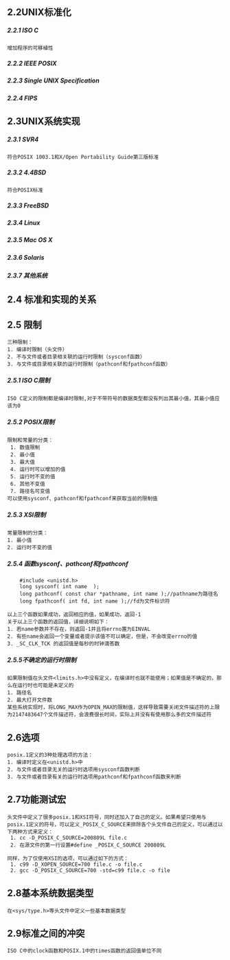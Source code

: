 ## 2.2UNIX标准化
##### 2.2.1 ISO C
    增加程序的可移植性
##### 2.2.2 IEEE POSIX
##### 2.2.3 Single UNIX Specification
##### 2.2.4 FIPS

## 2.3UNIX系统实现
##### 2.3.1 SVR4
    符合POSIX 1003.1和X/Open Portability Guide第三版标准
##### 2.3.2 4.4BSD
    符合POSIX标准
##### 2.3.3 FreeBSD
##### 2.3.4 Linux
##### 2.3.5 Mac OS X
##### 2.3.6 Solaris
##### 2.3.7 其他系统

## 2.4 标准和实现的关系

## 2.5 限制
    三种限制：
    1. 编译时限制（头文件）
    2. 不与文件或者目录相关联的运行时限制（sysconf函数）
    3. 与文件或目录相关联的运行时限制（pathconf和fpathconf函数）
##### 2.5.1 ISO C限制
    ISO C定义的限制都是编译时限制,对于不带符号的数据类型都没有列出其最小值，其最小值应该为0
##### 2.5.2 POSIX限制
    限制和常量的分类：
     1. 数值限制
     2. 最小值
     3. 最大值
     4. 运行时可以增加的值
     5. 运行时不变的值
     6. 其他不变值
     7. 路径名可变值
    可以使用sysconf、pathconf和fpathconf来获取当前的限制值
##### 2.5.3 XSI限制
    常量限制的分类：
    1. 最小值
    2. 运行时不变的值
##### 2.5.4 函数sysconf、pathconf和fpathconf
```
    #include <unistd.h>
    long sysconf( int name  );
    long pathconf( const char *pathname, int name );//pathname为路径名
    long fpathconf( int fd, int name );//fd为文件标识符
```
    以上三个函数如果成功，返回相应的值，如果成功，返回-1
    关于以上三个函数的返回值，详细说明如下：
    1. 若name参数并不存在，则返回-1并且将errno置为EINVAL
    2. 有些name会返回一个变量或者提示该值不可以确定，但是，不会改变errno的值
    3. _SC_CLK_TCK 的返回值是每秒的时钟滴答数
##### 2.5.5不确定的运行时限制
    如果限制值在头文件<limits.h>中没有定义，在编译时也就不能使用；如果值是不确定的，那么在运行时也可能是未定义的
    1. 路径名
    2. 最大打开文件数
    某些系统实现时，将LONG_MAX作为OPEN_MAX的限制值，这样导致需要关闭文件描述符的上限为2147483647个文件描述符，会浪费很长时间，实际上并没有有使用那么多的文件描述符

## 2.6选项
    posix.1定义的3种处理选项的方法：
    1. 编译时定义在<unistd.h>中
    2. 与文件或者目录无关的运行时选项用sysconf函数判断
    3. 与文件或者目录有关的运行时选项用pathconf和fpathconf函数来判断

## 2.7功能测试宏
    头文件中定义了很多posix.1和XSI符号，同时还加入了自己的定义。如果希望只使用与posix.1定义的符号，可以定义_POSIX_C_SOURCE来排除各个头文件自己的定义，可以通过以下两种方式来定义：
     1. cc -D_POSIX_C_SOURCE=200809L file.c
     2. 在源文件的第一行设置#define _POSIX_C_SOURCE 200809L
    
    同样，为了仅使用XSI的选项，可以通过如下的方式：
     1. c99 -D_XOPEN_SOURCE=700 file.c -o file.c
     2. gcc -D_POSIX_C_SOURCE=700 -std=c99 file.c -o file

## 2.8基本系统数据类型
    在<sys/type.h>等头文件中定义一些基本数据类型

## 2.9标准之间的冲突
    ISO C中的clock函数和POSIX.1中的times函数的返回值单位不同
   
